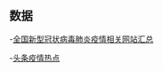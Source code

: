## 数据

-[全国新型冠状病毒肺炎疫情相关网站汇总](https://zhuanlan.zhihu.com/p/104024279)

-[头条疫情热点](https://i.snssdk.com/feoffline/hot_list/template/hot_list/forum_share.html?forum_id=1656388947394568&is_web_refresh=1)